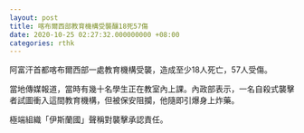 ```yaml
---
layout: post
title: 喀布爾西部教育機構受襲釀18死57傷
date: 2020-10-25 02:27:32.000000000 +08:00
categories: rthk
---
```


阿富汗首都喀布爾西部一處教育機構受襲，造成至少18人死亡，57人受傷。

當地傳媒報道，當時有幾十名學生正在教室內上課。內政部表示，一名自殺式襲擊者試圖衝入這間教育機構，但被保安阻攔，他隨即引爆身上炸藥。

極端組織「伊斯蘭國」聲稱對襲擊承認責任。
